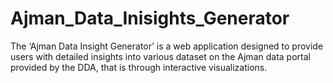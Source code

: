 # Ajman_Data_Inisights_Generator
The ‘Ajman Data Insight Generator’ is a web application designed to provide users with detailed insights into various dataset on the Ajman data portal provided by the DDA, that is through interactive visualizations. 
